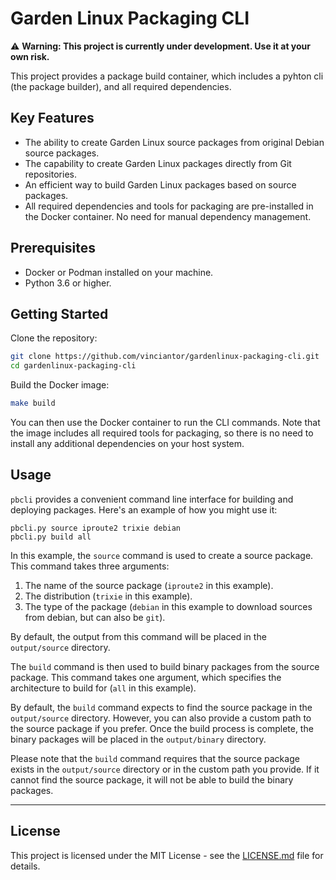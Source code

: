 # Garden Linux Packaging CLI

⚠️ **Warning: This project is currently under development. Use it at your own risk.**

This project provides a package build container, which includes a pyhton cli (the package builder), and all required dependencies.
## Key Features

- The ability to create Garden Linux source packages from original Debian source packages.
- The capability to create Garden Linux packages directly from Git repositories.
- An efficient way to build Garden Linux packages based on source packages.
- All required dependencies and tools for packaging are pre-installed in the Docker container. No need for manual dependency management.

## Prerequisites

- Docker or Podman installed on your machine.
- Python 3.6 or higher.

## Getting Started

Clone the repository:

```bash
git clone https://github.com/vinciantor/gardenlinux-packaging-cli.git
cd gardenlinux-packaging-cli
```

Build the Docker image:

```bash
make build
```

You can then use the Docker container to run the CLI commands. Note that the image includes all required tools for packaging, so there is no need to install any additional dependencies on your host system.

## Usage

`pbcli` provides a convenient command line interface for building and deploying packages. Here's an example of how you might use it:

```
pbcli.py source iproute2 trixie debian
pbcli.py build all
```

In this example, the `source` command is used to create a source package. This command takes three arguments:

1. The name of the source package (`iproute2` in this example).
2. The distribution (`trixie` in this example).
3. The type of the package (`debian` in this example to download sources from debian, but can also be `git`).

By default, the output from this command will be placed in the `output/source` directory.

The `build` command is then used to build binary packages from the source package. This command takes one argument, which specifies the architecture to build for (`all` in this example).

By default, the `build` command expects to find the source package in the `output/source` directory. However, you can also provide a custom path to the source package if you prefer. Once the build process is complete, the binary packages will be placed in the `output/binary` directory.

Please note that the `build` command requires that the source package exists in the `output/source` directory or in the custom path you provide. If it cannot find the source package, it will not be able to build the binary packages.

---

## License

This project is licensed under the MIT License - see the [LICENSE.md](./LICENSE.md) file for details.